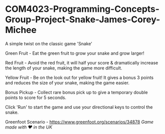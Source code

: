# COM4023-Programming-Concepts-Group-Project-Snake-James-Corey-Michee

A simple twist on the classic game 'Snake'

Green Fruit - Eat the green fruit to grow your snake and grow larger!

Red Fruit - Avoid the red fruit, it will half your score & dramatically increase the length of your snake, making the game more difficult.

Yellow Fruit - Be on the look out for yellow fruit! It gives a bonus 3 points and reduces the size of your snake, making the game easier.

Bonus Pickup - Collect rare bonus pick up to give a temporary double points to score for 5 seconds.

Click 'Run' to start the game and use your directional keys to control the snake.

Greenfoot Scenario - https://www.greenfoot.org/scenarios/34878
*Game made with ❤️ in the UK*
